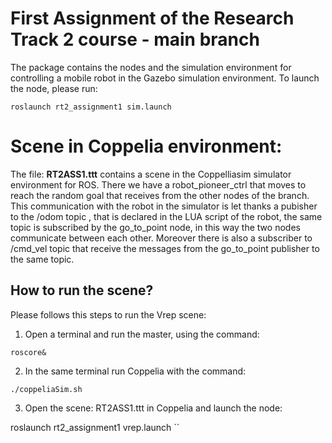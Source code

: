 # First Assignment of the Research Track 2 course - main branch

The package contains the nodes and the simulation environment for controlling a mobile robot in the Gazebo simulation environment.
To launch the node, please run:
```
roslaunch rt2_assignment1 sim.launch
```
# Scene in Coppelia environment:

The file: **RT2ASS1.ttt**  contains a scene in the Coppelliasim simulator environment for ROS. There we have a robot_pioneer_ctrl that moves to reach the random goal that receives from the other nodes of the branch. This communication with the robot in the simulator is let thanks a pubisher to the /odom topic , that is declared in the LUA script of the robot, the same topic is subscribed by the go_to_point node, in this way the two nodes communicate between each other. Moreover there is also a subscriber to /cmd_vel topic that receive the messages from the go_to_point publisher to the same topic.

## How to run the scene?

Please follows this steps to run the Vrep scene:
1. Open a terminal and run the master, using the command:
```
roscore&
```
2. In the same terminal run Coppelia with the command:
```
./coppeliaSim.sh
```
3. Open the scene: RT2ASS1.ttt in Coppelia and launch the node:

roslaunch rt2_assignment1 vrep.launch
``
```

